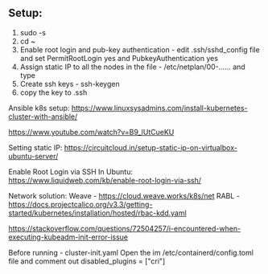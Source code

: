 
Setup:
------

1. sudo -s 
2. cd ~
3. Enable root login and pub-key authentication - edit .ssh/sshd_config file and set PermitRootLogin yes  and  PubkeyAuthentication yes
4. Assign static IP to all the nodes in the file - /etc/netplan/00-...... and type 
5. Create ssh keys  - ssh-keygen   
6. copy the key to .ssh

Ansible k8s setup:
https://www.linuxsysadmins.com/install-kubernetes-cluster-with-ansible/

https://www.youtube.com/watch?v=B9_lUtCueKU



Setting static IP:
https://circuitcloud.in/setup-static-ip-on-virtualbox-ubuntu-server/


Enable Root Login via SSH In Ubuntu:
https://www.liquidweb.com/kb/enable-root-login-via-ssh/


Network solution:
Weave - https://cloud.weave.works/k8s/net
RABL - https://docs.projectcalico.org/v3.3/getting-started/kubernetes/installation/hosted/rbac-kdd.yaml

https://stackoverflow.com/questions/72504257/i-encountered-when-executing-kubeadm-init-error-issue



Before running - cluster-init.yaml
Open the im /etc/containerd/config.toml file
and comment out disabled_plugins = ["cri"]

